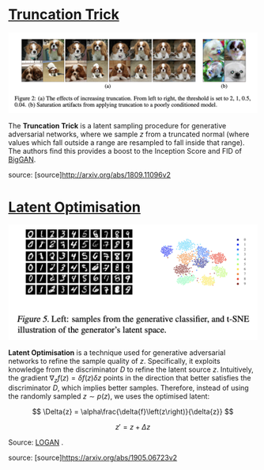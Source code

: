 # [Truncation Trick](https://paperswithcode.com/method/truncation-trick)
![](./img/Screen_Shot_2020-07-04_at_4.34.17_PM_w6t5LE0.png)

The **Truncation Trick** is a latent sampling procedure for generative adversarial networks, where we sample $z$ from a truncated normal (where values which fall outside a range are resampled to fall inside that range). The authors find this provides a boost to the Inception Score and FID of [BigGAN](http://paperswithcode.com/method/biggan).

source: [source]http://arxiv.org/abs/1809.11096v2
# [Latent Optimisation](https://paperswithcode.com/method/latent-optimisation)
![](./img/Screen_Shot_2020-07-04_at_8.21.36_PM_0VlRNqG.png)

**Latent Optimisation** is a technique used for generative adversarial networks to refine the sample quality of $z$. Specifically, it exploits knowledge from the discriminator $D$ to refine the latent source $z$. Intuitively, the gradient $\nabla_{z}f\left(z\right) = \delta{f}\left(z\right)\delta{z}$ points in the direction that better satisfies the discriminator $D$, which implies better samples. Therefore, instead of using the randomly sampled $z \sim p\left(z\right)$, we uses the optimised latent:

$$ \Delta{z} = \alpha\frac{\delta{f}\left(z\right)}{\delta{z}} $$

$$ z' = z + \Delta{z} $$

Source: [LOGAN](https://arxiv.org/pdf/1912.00953.pdf)
.

source: [source]https://arxiv.org/abs/1905.06723v2
